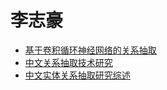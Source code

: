 # 李志豪
- [基于卷积循环神经网络的关系抽取](http://qikan.chaoxing.com/detail_38502727e7500f269a984d30446bcb5df52731167103bfd21921b0a3ea255101fc1cf1fbb4666ae681e97da57f1b8b09cd3e2abf17d8f169128a3744f661a247d8a767ccf69a76dbda6806176b031b39)
- [中文关系抽取技术研究](http://qikan.chaoxing.com/detail_38502727e7500f26f543d2b61f6c47850eee0742cf645c861921b0a3ea255101fc1cf1fbb4666ae626cc7c02758e1bf32054f7094e9c723259c08bdba39e3a7e69596105f4b724e445a462a80ea59173)
- [中文实体关系抽取研究综述](detail_38502727e7500f266ffe78c4bd58774ebb8e3c5b175c1b071921b0a3ea255101fc1cf1fbb4666ae62e806051d475266aa5294fea08b7182af29bef7954669fd56a3abb63cc3e4bc03f01bf8edf407dee)
